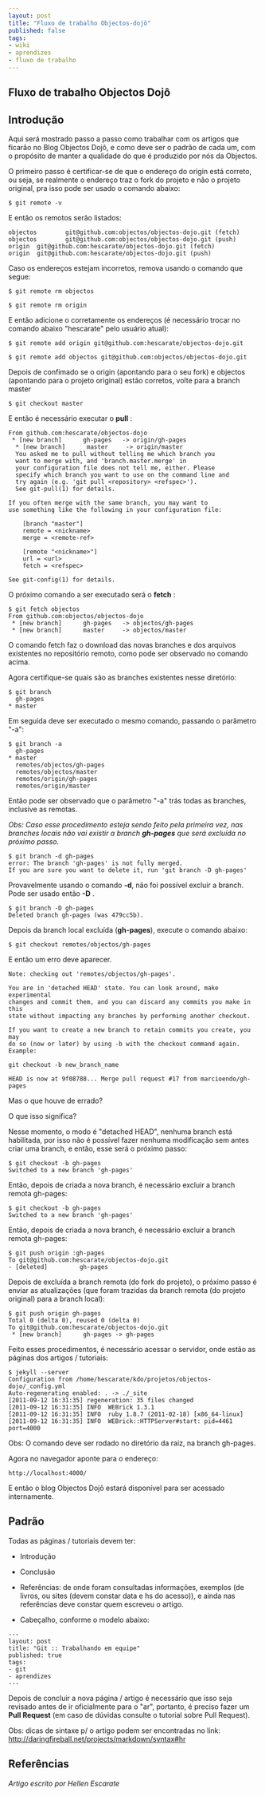 ```yaml
---
layout: post
title: "Fluxo de trabalho Objectos-dojô"
published: false
tags:
- wiki
- aprendizes
- fluxo de trabalho
---
```



## Fluxo de trabalho Objectos Dojô


## Introdução

Aqui será mostrado passo a passo como trabalhar com os artigos que ficarão no Blog Objectos Dojô, e como deve ser o
padrão de cada um, com o propósito de manter a qualidade do que é produzido por nós da Objectos.

O primeiro passo é certificar-se de que o endereço do origin está correto, ou seja, se realmente o endereço traz o fork
do projeto e não o projeto original, pra isso pode ser usado o comando abaixo:

```
$ git remote -v
```

E então os remotos serão listados:

```
objectos        git@github.com:objectos/objectos-dojo.git (fetch)
objectos        git@github.com:objectos/objectos-dojo.git (push)
origin  git@github.com:hescarate/objectos-dojo.git (fetch)
origin  git@github.com:hescarate/objectos-dojo.git (push)
```

Caso os endereços estejam incorretos, remova usando o comando que segue:

```
$ git remote rm objectos
```

```
$ git remote rm origin
```

E então adicione o corretamente os endereços (é necessário trocar no comando abaixo "hescarate" pelo usuário atual):

```
$ git remote add origin git@github.com:hescarate/objectos-dojo.git
```

```
$ git remote add objectos git@github.com:objectos/objectos-dojo.git
```

Depois de confimado se o origin (apontando para o seu fork) e objectos (apontando para o projeto original) estão
corretos, volte para a branch master

```
$ git checkout master
```

E então é necessário executar o **pull** :


```
From github.com:hescarate/objectos-dojo
 * [new branch]      gh-pages   -> origin/gh-pages
  * [new branch]      master     -> origin/master
  You asked me to pull without telling me which branch you
  want to merge with, and 'branch.master.merge' in
  your configuration file does not tell me, either. Please
  specify which branch you want to use on the command line and
  try again (e.g. 'git pull <repository> <refspec>').
  See git-pull(1) for details.

If you often merge with the same branch, you may want to
use something like the following in your configuration file:

    [branch "master"]
    remote = <nickname>
    merge = <remote-ref>

    [remote "<nickname>"]
    url = <url>
    fetch = <refspec>

See git-config(1) for details.
```

O próximo comando a ser executado será o **fetch** :

```
$ git fetch objectos
From github.com:objectos/objectos-dojo
 * [new branch]      gh-pages   -> objectos/gh-pages
 * [new branch]      master     -> objectos/master
```

O comando fetch faz o download das novas branches e dos arquivos existentes no repositório remoto, como pode ser
observado no comando acima.

Agora certifique-se quais são as branches existentes nesse diretório:

```
$ git branch
  gh-pages
* master
```


Em seguida deve ser executado o mesmo comando, passando o parâmetro "-a":

```
$ git branch -a
  gh-pages
* master
  remotes/objectos/gh-pages
  remotes/objectos/master
  remotes/origin/gh-pages
  remotes/origin/master
```


Então pode ser observado que o parâmetro "-a" trás todas as branches, inclusive as remotas.

_Obs: Caso esse procedimento esteja sendo feito pela primeira vez, nas branches locais não vai existir a branch
**gh-pages** que será excluída no próximo passo._

```
$ git branch -d gh-pages
error: The branch 'gh-pages' is not fully merged.
If you are sure you want to delete it, run 'git branch -D gh-pages'
```

Provavelmente usando o comando **-d**, não foi possível excluir a branch. Pode ser usado então **-D** .


```
$ git branch -D gh-pages
Deleted branch gh-pages (was 479cc5b).
```

Depois da branch local excluída (**gh-pages**), execute o comando abaixo:

```
$ git checkout remotes/objectos/gh-pages
```

E então um erro deve aparecer.


```
Note: checking out 'remotes/objectos/gh-pages'.

You are in 'detached HEAD' state. You can look around, make experimental
changes and commit them, and you can discard any commits you make in this
state without impacting any branches by performing another checkout.

If you want to create a new branch to retain commits you create, you may
do so (now or later) by using -b with the checkout command again. Example:

git checkout -b new_branch_name

HEAD is now at 9f08788... Merge pull request #17 from marcioendo/gh-pages
```


Mas o que houve de errado?

O que isso significa?

Nesse momento, o modo é "detached HEAD", nenhuma branch está habilitada, por isso não é possível fazer nenhuma
modificação sem antes criar uma branch, e então, esse será o próximo passo:


```
$ git checkout -b gh-pages
Switched to a new branch 'gh-pages'
```

Então, depois de criada a nova branch, é necessário excluir a branch remota gh-pages:


```
$ git checkout -b gh-pages
Switched to a new branch 'gh-pages'
```

Então, depois de criada a nova branch, é necessário excluir a branch remota gh-pages:


```
$ git push origin :gh-pages
To git@github.com:hescarate/objectos-dojo.git
- [deleted]         gh-pages
```

Depois de excluída a branch remota (do fork do projeto), o próximo passo é enviar as atualizações (que foram trazidas
da branch remota (do projeto original) para a branch local):


```
$ git push origin gh-pages
Total 0 (delta 0), reused 0 (delta 0)
To git@github.com:hescarate/objectos-dojo.git
 * [new branch]      gh-pages -> gh-pages
```


Feito esses procedimentos, é necessário acessar o servidor, onde estão as páginas dos artigos / tutoriais:


```
$ jekyll --server
Configuration from /home/hescarate/kdo/projetos/objectos-dojo/_config.yml
Auto-regenerating enabled: . -> ./_site
[2011-09-12 16:31:35] regeneration: 35 files changed
[2011-09-12 16:31:35] INFO  WEBrick 1.3.1
[2011-09-12 16:31:35] INFO  ruby 1.8.7 (2011-02-18) [x86_64-linux]
[2011-09-12 16:31:35] INFO  WEBrick::HTTPServer#start: pid=4461 port=4000
```

Obs: O comando deve ser rodado no diretório da raiz, na branch gh-pages. 

Agora no navegador aponte para o endereço:

```
http://localhost:4000/
```

E então o blog Objectos Dojô estará disponível para ser acessado internamente.


## Padrão

Todas as páginas / tutoriais devem ter:

- Introdução

- Conclusão

- Referências: de onde foram consultadas informações, exemplos (de livros, ou sites (devem constar data e hs do
  acesso)), e ainda nas referências deve constar quem escreveu o artigo.

- Cabeçalho, conforme o modelo abaixo:


```
---
layout: post
title: "Git :: Trabalhando em equipe"
published: true
tags:
- git
- aprendizes
---
```

Depois de concluir a nova página / artigo é necessário que isso seja revisado antes de ir oficialmente para o "ar",
portanto, é preciso fazer um **Pull Request** (em caso de dúvidas consulte o tutorial sobre Pull Request).


Obs: dicas de sintaxe p/ o artigo podem ser encontradas no link: http://daringfireball.net/projects/markdown/syntax#hr

## Referências

_Artigo escrito por Hellen Escarate_















































